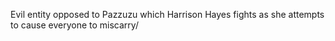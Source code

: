 Evil entity opposed to Pazzuzu which Harrison Hayes fights as she attempts to cause everyone to miscarry/
